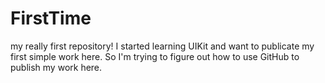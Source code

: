 # FirstTime
my really first repository!
I started learning UIKit and want to publicate my first simple work here. So I'm trying to figure out how to use GitHub to publish my work here.
